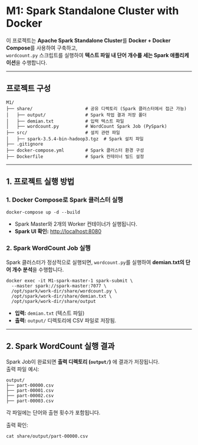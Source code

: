 # M1: Spark Standalone Cluster with Docker

이 프로젝트는 **Apache Spark Standalone Cluster**를 **Docker + Docker Compose**를 사용하여 구축하고,  
`wordcount.py` 스크립트를 실행하여 **텍스트 파일 내 단어 개수를 세는 Spark 애플리케이션**을 수행합니다.

---

## 프로젝트 구성

```
M1/
├── share/                    # 공유 디렉토리 (Spark 클러스터에서 접근 가능)
│   ├── output/               # Spark 작업 결과 저장 폴더
│   ├── demian.txt            # 입력 텍스트 파일
│   ├── wordcount.py          # WordCount Spark Job (PySpark)
├── src/                      # 설치 관련 파일
│   ├── spark-3.5.4-bin-hadoop3.tgz  # Spark 설치 파일
├── .gitignore
├── docker-compose.yml        # Spark 클러스터 환경 구성
├── Dockerfile                # Spark 컨테이너 빌드 설정
```

---

## 1. 프로젝트 실행 방법

### **1. Docker Compose로 Spark 클러스터 실행**
```
docker-compose up -d --build
```
- Spark Master와 2개의 Worker 컨테이너가 실행됩니다.
- **Spark UI 확인:** [http://localhost:8080](http://localhost:8080)

### **2. Spark WordCount Job 실행**
Spark 클러스터가 정상적으로 실행되면, `wordcount.py`를 실행하여 **demian.txt의 단어 개수 분석**을 수행합니다.

```
docker exec -it M1-spark-master-1 spark-submit \
  --master spark://spark-master:7077 \
  /opt/spark/work-dir/share/wordcount.py \
  /opt/spark/work-dir/share/demian.txt \
  /opt/spark/work-dir/share/output
```
- **입력:** `demian.txt` (텍스트 파일)
- **출력:** `output/` 디렉토리에 CSV 파일로 저장됨.

---

## 2. Spark WordCount 실행 결과

Spark Job이 완료되면 **출력 디렉토리 (`output/`)** 에 결과가 저장됩니다.  
출력 파일 예시:
```
output/
├── part-00000.csv
├── part-00001.csv
├── part-00002.csv
├── part-00003.csv
```
각 파일에는 단어와 출현 횟수가 포함됩니다.

출력 확인:
```
cat share/output/part-00000.csv
```
